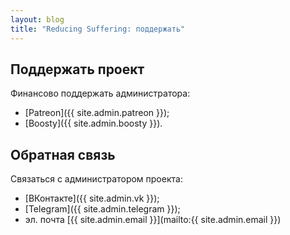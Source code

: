 ```yaml
---
layout: blog
title: "Reducing Suffering: поддержать"
---
```

## Поддержать проект

Финансово поддержать администратора:
* [Patreon]({{ site.admin.patreon }});
* [Boosty]({{ site.admin.boosty }}).

## Обратная связь

Связаться с администратором проекта:
* [ВКонтакте]({{ site.admin.vk }});
* [Telegram]({{ site.admin.telegram }});
* эл. почта [{{ site.admin.email }}](mailto:{{ site.admin.email }})
